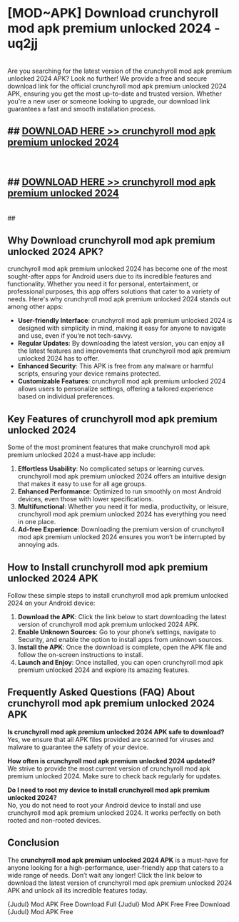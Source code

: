 # [MOD~APK] Download crunchyroll mod apk premium unlocked 2024 - uq2jj <br>
<br>
Are you searching for the latest version of the crunchyroll mod apk premium unlocked 2024 APK? Look no further! We provide a free and secure download link for the official crunchyroll mod apk premium unlocked 2024 APK, ensuring you get the most up-to-date and trusted version. Whether you're a new user or someone looking to upgrade, our download link guarantees a fast and smooth installation process.


## ##  [DOWNLOAD HERE >> crunchyroll mod apk premium unlocked 2024](http://freeplayer.one?title=crunchyroll_mod_apk_premium_unlocked_2024&ref=git)
  <br>

##  ## [DOWNLOAD HERE >> crunchyroll mod apk premium unlocked 2024](http://freeplayer.one?title=crunchyroll_mod_apk_premium_unlocked_2024&ref=git)
  <br>
  ##



## Why Download crunchyroll mod apk premium unlocked 2024 APK?

crunchyroll mod apk premium unlocked 2024 has become one of the most sought-after apps for Android users due to its incredible features and functionality. Whether you need it for personal, entertainment, or professional purposes, this app offers solutions that cater to a variety of needs. Here's why crunchyroll mod apk premium unlocked 2024 stands out among other apps:

- **User-friendly Interface**: crunchyroll mod apk premium unlocked 2024 is designed with simplicity in mind, making it easy for anyone to navigate and use, even if you’re not tech-savvy.
- **Regular Updates**: By downloading the latest version, you can enjoy all the latest features and improvements that crunchyroll mod apk premium unlocked 2024 has to offer.
- **Enhanced Security**: This APK is free from any malware or harmful scripts, ensuring your device remains protected.
- **Customizable Features**: crunchyroll mod apk premium unlocked 2024 allows users to personalize settings, offering a tailored experience based on individual preferences.

## Key Features of crunchyroll mod apk premium unlocked 2024

Some of the most prominent features that make crunchyroll mod apk premium unlocked 2024 a must-have app include:

1. **Effortless Usability**: No complicated setups or learning curves. crunchyroll mod apk premium unlocked 2024 offers an intuitive design that makes it easy to use for all age groups.
2. **Enhanced Performance**: Optimized to run smoothly on most Android devices, even those with lower specifications.
3. **Multifunctional**: Whether you need it for media, productivity, or leisure, crunchyroll mod apk premium unlocked 2024 has everything you need in one place.
4. **Ad-free Experience**: Downloading the premium version of crunchyroll mod apk premium unlocked 2024 ensures you won’t be interrupted by annoying ads.

## How to Install crunchyroll mod apk premium unlocked 2024 APK

Follow these simple steps to install crunchyroll mod apk premium unlocked 2024 on your Android device:

1. **Download the APK**: Click the link below to start downloading the latest version of crunchyroll mod apk premium unlocked 2024 APK.
2. **Enable Unknown Sources**: Go to your phone’s settings, navigate to Security, and enable the option to install apps from unknown sources.
3. **Install the APK**: Once the download is complete, open the APK file and follow the on-screen instructions to install.
4. **Launch and Enjoy**: Once installed, you can open crunchyroll mod apk premium unlocked 2024 and explore its amazing features.

## Frequently Asked Questions (FAQ) About crunchyroll mod apk premium unlocked 2024 APK

**Is crunchyroll mod apk premium unlocked 2024 APK safe to download?**  
Yes, we ensure that all APK files provided are scanned for viruses and malware to guarantee the safety of your device.

**How often is crunchyroll mod apk premium unlocked 2024 updated?**  
We strive to provide the most current version of crunchyroll mod apk premium unlocked 2024. Make sure to check back regularly for updates.

**Do I need to root my device to install crunchyroll mod apk premium unlocked 2024?**  
No, you do not need to root your Android device to install and use crunchyroll mod apk premium unlocked 2024. It works perfectly on both rooted and non-rooted devices.

## Conclusion

The **crunchyroll mod apk premium unlocked 2024 APK** is a must-have for anyone looking for a high-performance, user-friendly app that caters to a wide range of needs. Don’t wait any longer! Click the link below to download the latest version of crunchyroll mod apk premium unlocked 2024 APK and unlock all its incredible features today.

{Judul} Mod APK Free
Download Full {Judul} Mod APK Free
Free Download {Judul} Mod APK Free

